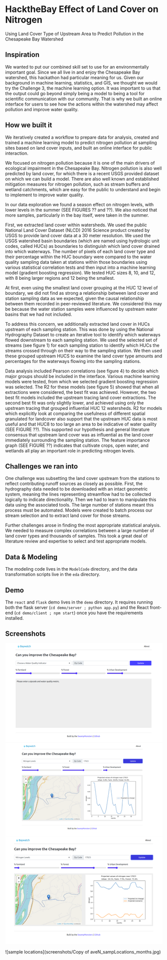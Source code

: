 # HacktheBay Effect of Land Cover on Nitrogen
Using Land Cover Type of Upstream Area to Predict Pollution in the Chesapeake Bay Watershed

## Inspiration

We wanted to put our combined skill set to use for an environmentally important goal. Since we all live in and enjoy the Chesapeake 
Bay watershed, this hackathon had particular meaning for us. Given our background in machine learning, statistics, and GIS, we thought 
we would try the Challenge 3, the machine learning option. It was important to us that the output could go beyond simply being a model 
to being a tool for scientific communication with our community. That is why we built an online interface for users to see how the 
actions within the watershed may affect pollution and improve water quality.

## How we built it

We iteratively created a workflow to prepare data for analysis, created and trained a machine learning model to predict nitrogen
 pollution at sampling sites based on land cover inputs, and built an online interface for public interaction.

We focused on nitrogen pollution because it is one of the main drivers of ecological impairment in the Chesapeake Bay. Nitrogen 
pollution is also well predicted by land cover, for which there is a recent USGS provided dataset on which we can build a model. 
There are also well known and established mitigation measures for nitrogen pollution, such as stream buffers and wetland catchments, 
which are easy for the public to understand and begin to implement to improve water quality.

In our data exploration we found a season effect on nitrogen levels, with lower levels in the summer (SEE FIGURES ?? and ??). 
We also noticed that more samples, particularly in the bay itself, were taken in the summer.

First, we extracted land cover within watersheds. We used the public National Land Cover Dataset (NLCD) 2016 Science product 
created by USGS to provide land cover data at a 30 meter resolution. We used the USGS watershed basin boundaries (which are named 
using hydrologic unit codes, called HUCs) as boundaries to distinguish which land cover drained into which waterways. The number 
of pixels of each land cover type and their percentage within the HUC boundary were compared to the water quality sampling data taken 
at stations within those boundaries using various statistical correlation tests and then input into a machine learning model (gradient 
boosting regression). We tested HUC sizes 8, 10, and 12, with 8 being larger regions and 12 being the smallest.

At first, even using the smallest land cover grouping at the HUC 12 level of boundary, we did not find as strong a relationship between 
land cover and station sampling data as we expected, given the causal relationship between them recorded in peer-reviewed literature. 
We considered this may be because the water station samples were influenced by upstream water basins that we had not included.

To address this concern, we additionally extracted land cover in HUCs upstream of each sampling station. This was done by using the 
National Hydrography Dataset to create an iterative tool to identify which waterways flowed downstream to each sampling station. We 
used the selected set of streams (see figure 1) for each sampling station to identify which HUCs the streams crossed through on their 
way to the sampling station. We then used these grouped upstream HUCS to examine the land cover type amounts and percentages for the 
waterways flowing into the sampling stations.

Data analysis included Pearson correlations (see figure 4) to decide which major groups should be included in the interface. Various 
machine learning models were tested, from which we selected gradient boosting regression was selected. The R2 for these models 
(see figure 5) showed that when all extractions were considered, the best fit was achieved. However, the two best fit models included 
the upstream tracing land cover extractions. The second best fit was only slightly lower, and achieved using only the upstream tracing 
that grouped influential HUC 12 watersheds. R2 for models which explicitly look at comparing the usefulness of different spatial 
granulated for landcover also support that the upstream HUC data is most useful and that HUC8 to too large an area to be indicative of 
water quality (SEE FIGURE ??). This supported our hypothesis and general literature consensus that upstream land cover was as influential 
as the land cover immediately surrounding the sampling station. The feature importance graph (SEE FIGURE ??) indicates that cultivate 
crops, open water, and wetlands all play an important role in predicting nitrogen levels.

## Challenges we ran into

One challenge was subsetting the land cover upstream from the stations to reflect contributing runoff sources as closely as possible. 
First, the hydrography data needed to be downloaded with an intact geometric system, meaning the lines representing streamflow had to 
be collected logically to indicate directionality. Then we had to learn to manipulate this data using the associated tools. The large 
number of stations meant this process must be automated. Models were created to batch process our stream selection and to extract land 
cover for those streams.

Further challenges arose in finding the most appropriate statistical analysis. We needed to measure complex correlations between a large 
number of land cover types and thousands of samples. This took a great deal of literature review and expertise to select and test 
appropriate models.


## Data & Modeling

The modeling code lives in the `ModelCode` directory, and the data transformation scripts live in the `eda` directory.

## Demo

The `react` and `flask` demo lives in the `demo` directory.
It requires running both the flask server (`cd demo/server ; python app.py`) and the React front-end (`cd demo/client ; npm start`) once you have the requirements installed.

## Screenshots

![The demo in its raw state.](screenshots/starting.png)
![The demo with a zip code.](screenshots/farmland.png)
![The demo with a scenario.](screenshots/reforesting.png)

![sample locations](screenshots/Copy of aveN_sampLocations_months.jpg)
